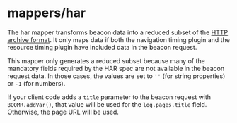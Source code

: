 # mappers/har

The har mapper
transforms beacon data
into a reduced subset
of the [HTTP archive format][har].
It only maps data
if both the navigation timing plugin
and the resource timing plugin
have included data
in the beacon request.

This mapper
only generates a reduced subset
because many of the mandatory fields
required by the HAR spec
are not available
in the beacon request data.
In those cases,
the values are set
to `''`
(for string properties)
or `-1`
(for numbers).

If your client code
adds a `title` parameter
to the beacon request
with `BOOMR.addVar()`,
that value will be used
for the `log.pages.title` field.
Otherwise,
the page URL will be used.

[har]: http://www.softwareishard.com/blog/har-12-spec/

